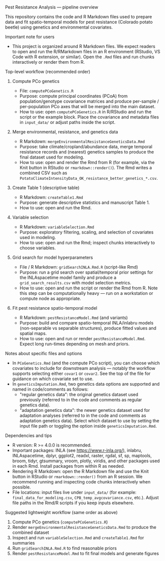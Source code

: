 Pest Resistance Analysis — pipeline overview

This repository contains the code and R Markdown files used to prepare data and fit spatio-temporal models for pest resistance (Colorado potato beetle) using genetics and environmental covariates.

Important note for users
- This project is organized around R Markdown files. We expect readers to open and run the R/RMarkdown files in an R environment (RStudio, VS Code with R extension, or similar). Open the `.Rmd` files and run chunks interactively or render them from R.

Top-level workflow (recommended order)

1) Compute PCo genetics
   - File: `computePCoGenetics.R`
   - Purpose: compute principal coordinates (PCoA) from population/genotype covariance matrices and produce per-sample / per-population PCo axes that will be merged into the main dataset.
   - How to use: open `computePCoGenetics.R` in R/RStudio and run the script or the example block. Place the covariance and metadata files in `input_data/` or adjust paths inside the script.

2) Merge environmental, resistance, and genetics data
   - R Markdown: `mergeEnvironmentalResistanceGeneticsData.Rmd`
   - Purpose: take climate/cropland/abundance data, merge temporal resistance records and (nearest) genetics samples to produce the final dataset used for modeling.
   - How to use: open and render the Rmd from R (for example, via the Knit button in RStudio or `rmarkdown::render()`). The Rmd writes a combined CSV such as `PotatoClimateIntensityData_OK_resistance_better_genetics_*.csv`.

3) Create Table 1 (descriptive table)
   - R Markdown: `createTable1.Rmd`
   - Purpose: generate descriptive statistics and manuscript Table 1.
   - How to use: open and run the Rmd.

4) Variable selection
   - R Markdown: `variableSelection.Rmd`
   - Purpose: exploratory filtering, scaling, and selection of covariates used in modeling.
   - How to use: open and run the Rmd; inspect chunks interactively to choose variables.

5) Grid search for model hyperparameters
   - File / R Markdown: `gridSearchINLA.Rmd.R` (script-like Rmd)
   - Purpose: run a grid search over spatial/temporal prior settings for the INLAspacetime model family and produce a `grid_search_results.csv` with model selection metrics.
   - How to use: open and run the script or render the Rmd from R. Note this step can be computationally heavy — run on a workstation or compute node as appropriate.

6) Fit pest resistance spatio-temporal model
   - R Markdown: `pestResistanceModel.Rmd` (and variants)
   - Purpose: build and compare spatio-temporal INLA/inlabru models (non-separable vs separable structures), produce fitted values and spatial maps.
   - How to use: open and run or render `pestResistanceModel.Rmd`. Expect long run-times depending on mesh and priors.

Notes about specific files and options
- In `PCoGenetics.Rmd` (and the compute PCo script), you can choose which covariates to include for downstream analysis — notably the workflow supports selecting either `covar1` or `covar2`. See the top of the file for guidance on which covariate set to use.
- In `geneticsImputation.Rmd`, two genetics data options are supported and named in code/comments as follows:
  - "regular genetics data": the original genetics dataset used previously (referred to in the code and comments as regular genetics data).
  - "adaptation genetics data": the newer genetics dataset used for adaptation analyses (referred to in the code and comments as adaptation genetics data).
  Select which dataset to use by setting the input file path or toggling the option inside `geneticsImputation.Rmd`.

Dependencies and tips
- R version: R >= 4.0.0 is recommended.
- Important packages: INLA (see https://www.r-inla.org/), inlabru, INLAspacetime, dplyr, ggplot2, readxl, raster, rgdal, sf, sp, maptools, broom, tidyr, gtsummary, vroom, plotly, viridis, and other packages used in each Rmd. Install packages from within R as needed.
- Rendering R Markdown: open the R Markdown file and use the Knit button in RStudio or `rmarkdown::render()` from an R session. We recommend running and inspecting code chunks interactively when possible.
- File locations: input files live under `input_data/` (for example: `final_data_for_modeling.csv`, `CPB_temp_avgcovariance.csv`, etc.). Adjust file paths in the Rmd/R scripts if you keep inputs elsewhere.

Suggested lightweight workflow (same order as above)
1. Compute PCo genetics (`computePCoGenetics.R`)
2. Render `mergeEnvironmentalResistanceGeneticsData.Rmd` to produce the combined dataset
3. Inspect and run `variableSelection.Rmd` and `createTable1.Rmd` for summaries
4. Run `gridSearchINLA.Rmd.R` to find reasonable priors
5. Render `pestResistanceModel.Rmd` to fit final models and generate figures